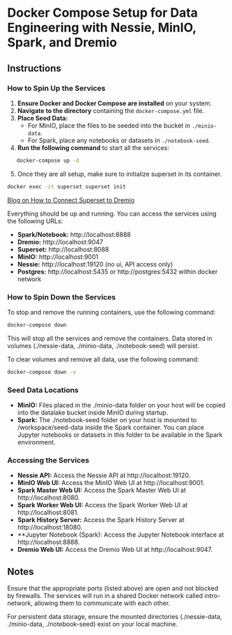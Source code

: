 # Docker Compose Setup for Data Engineering with Nessie, MinIO, Spark, and Dremio

## Instructions

### How to Spin Up the Services

1. **Ensure Docker and Docker Compose are installed** on your system.
2. **Navigate to the directory** containing the `docker-compose.yml` file.
3. **Place Seed Data:**
   - For MinIO, place the files to be seeded into the bucket in `./minio-data`.
   - For Spark, place any notebooks or datasets in `./notebook-seed`.
4. **Run the following command** to start all the services:
```bash
   docker-compose up -d
```
5. Once they are all setup, make sure to initialize superset in its container.

```bash
docker exec -it superset superset init
```

[Blog on How to Connect Superset to Dremio](https://www.dremio.com/blog/bi-dashboards-101-with-dremio-and-superset/)

Everything should be up and running. You can access the services using the following URLs:

- **Spark/Notebook:** http://localhost:8888
- **Dremio:** http://localhost:9047
- **Superset:** http://localhost:8088
- **MinIO:** http://localhost:9001
- **Nessie:** http://localhost:19120 (no ui, API access only)
- **Postgres:** http://localhost:5435 or http://postgres:5432 within docker network

### How to Spin Down the Services
To stop and remove the running containers, use the following command:

```bash
docker-compose down
```

This will stop all the services and remove the containers. Data stored in volumes (./nessie-data, ./minio-data, ./notebook-seed) will persist.

To clear volumes and remove all data, use the following command:

```bash
docker-compose down -v
```

### Seed Data Locations
- **MinIO:** Files placed in the ./minio-data folder on your host will be copied into the datalake bucket inside MinIO during startup.
- **Spark:** The ./notebook-seed folder on your host is mounted to /workspace/seed-data inside the Spark container. You can place Jupyter notebooks or datasets in this folder to be available in the Spark environment.

### Accessing the Services
- **Nessie API:** Access the Nessie API at http://localhost:19120.
- **MinIO Web UI:** Access the MinIO Web UI at http://localhost:9001.
- **Spark Master Web UI:** Access the Spark Master Web UI at http://localhost:8080.
- **Spark Worker Web UI:** Access the Spark Worker Web UI at http://localhost:8081.
- **Spark History Server:** Access the Spark History Server at http://localhost:18080.
- **Jupyter Notebook (Spark): Access the Jupyter Notebook interface at http://localhost:8888.
- **Dremio Web UI:** Access the Dremio Web UI at http://localhost:9047.

## Notes
Ensure that the appropriate ports (listed above) are open and not blocked by firewalls.
The services will run in a shared Docker network called intro-network, allowing them to communicate with each other.

For persistent data storage, ensure the mounted directories (./nessie-data, ./minio-data, ./notebook-seed) exist on your local machine.